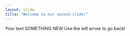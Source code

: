 ```yaml
---
layout: slide
title: "Welcome to our second slide!"
---
```

Your text SOMETHING NEW
Use the left arrow to go back!
